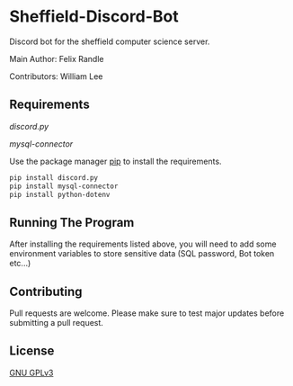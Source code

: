 # Sheffield-Discord-Bot
 Discord bot for the sheffield computer science server.
 
 Main Author:
 Felix Randle
 
 Contributors:
 William Lee
 
 ## Requirements
 *discord.py*
 
 *mysql-connector*
 
Use the package manager [pip](https://pip.pypa.io/en/stable/) to install the requirements.

```bash
pip install discord.py
pip install mysql-connector
pip install python-dotenv
```

## Running The Program

After installing the requirements listed above, you will need to add
some environment variables to store sensitive data (SQL password, Bot token etc...)


## Contributing
Pull requests are welcome. 
Please make sure to test major updates before submitting a pull request.

## License
[GNU GPLv3](https://choosealicense.com/licenses/gpl-3.0/)
